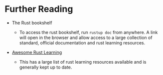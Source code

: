# Further Reading

* The Rust bookshelf

    * To access the rust bookshelf, run `rustup doc` from anywhere. A link will open in the browser and allow access to a large collection of standard, official documentation and rust learning resources.

* [Awesome Rust Learning](https://github.com/ctjhoa/rust-learning)

    * This has a large list of rust learning resources available
      and is generally kept up to date.